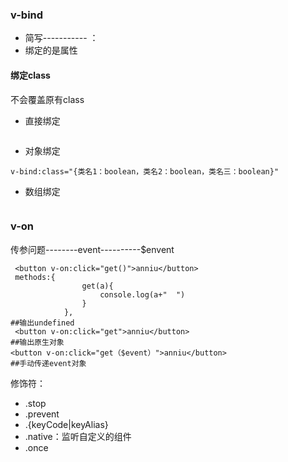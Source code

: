 ### v-bind

- 简写----------- ：
- 绑定的是属性

#### 绑定class

不会覆盖原有class

- 直接绑定

~~~

~~~

- 对象绑定

~~~
v-bind:class="{类名1：boolean，类名2：boolean，类名三：boolean}"
~~~

- 数组绑定

~~~

~~~

### v-on

传参问题--------event----------$envent

~~~
 <button v-on:click="get()">anniu</button>
 methods:{
                get(a){
                    console.log(a+"  ")
                }
            },
##输出undefined
 <button v-on:click="get">anniu</button>
##输出原生对象
<button v-on:click="get（$event）">anniu</button>
##手动传递event对象
~~~

修饰符：

- .stop
- .prevent
- .{keyCode|keyAlias}
- .native：监听自定义的组件
- .once



